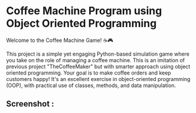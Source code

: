 # Coffee Machine Program using Object Oriented Programming

Welcome to the Coffee Machine Game! ☕🎮

This project is a simple yet engaging Python-based simulation game where you take on the role of managing a coffee machine. 
This is an imitation of previous project "TheCoffeeMaker" but with smarter approach using object oriented programming.
Your goal is to make coffee orders and keep customers happy! 
It's an excellent exercise in object-oriented programming (OOP), with practical use of classes, methods, and data manipulation.

## Screenshot :

